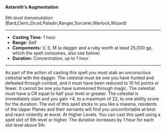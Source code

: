 #### Astaroth's Augmentation
*5th-level transmutation* (Bard,Cleric,Druid,Paladin,Ranger,Sorcerer,Warlock,Wizard)
___
- **Casting Time:** 1 hour
- **Range:** Self
- **Components:** V, S, M (a dagger and a ruby worth at least 25,000 gp, which the spell consumes, also see below)
- **Duration:** Concentration, up to 1 hour
---
As part of the action of casting this spell you must
stab an unconscious celestial with the dagger. The
celestial must be one you have hunted and defeated
through combat, and it must have been reduced to 10 hit points or fewer. It cannot be one you have
summoned through magic. The celestial must have
a CR equal to half your level or greater.
The celestial is immediately slain and you gain
+4, to a maximum of 22, to one ability score for the
duration. The evil of this spell sticks to you like a
miasma, residents of the Upper Planes and their
servants will find you uncomfortable at best and
react violently at worst.
At Higher Levels.  You can cast this spell using a
spell slot of 6th level or higher. The duration
increases by 1 hour for each slot level above 5th.
